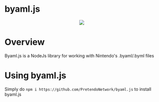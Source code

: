 # byaml.js

<p align="center">
    <a href="https://discord.gg/pretendo" target="_blank">
        <img src="https://discordapp.com/api/guilds/408718485913468928/widget.png?style=banner3">
    </a>
</p>

# Overview
Byaml.js is a NodeJs library for working with Nintendo's .byaml/.byml files

# Using byaml.js
Simply do ```npm i https://github.com/PretendoNetwork/byaml.js``` to install byaml.js
